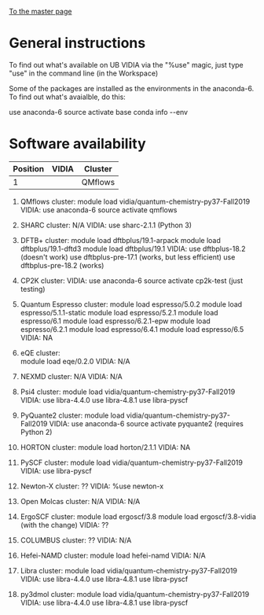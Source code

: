 [To the master page](README.md)

# General instructions

To find out what's available on UB VIDIA via the "%use" magic, just type "use" in the command line (in the Workspace)


Some of the packages are installed as the environments in the anaconda-6.
To find out what's avaialble, do this:

use anaconda-6
source activate base
conda info --env





# Software availability

| Position |                VIDIA                |                Cluster              |
| -------- | ----------------------------------- | ----------------------------------- |
|    1     |                                     |  QMflows                            |



1. QMflows
    cluster:
        module load vidia/quantum-chemistry-py37-Fall2019 
    VIDIA:
        use anaconda-6
        source activate qmflows


2. SHARC
    cluster: 
        N/A
    VIDIA:
        use sharc-2.1.1  (Python 3)

3. DFTB+
    cluster:
        module load dftbplus/19.1-arpack
        module load dftbplus/19.1-dftd3
        module load dftbplus/19.1 
    VIDIA:
        use dftbplus-18.2 (doesn't work)
        use dftbplus-pre-17.1 (works, but less efficient)
        use dftbplus-pre-18.2  (works)

4. CP2K
    cluster:
    VIDIA:
        use anaconda-6
        source activate cp2k-test (just testing)


5. Quantum Espresso
    cluster:
        module load espresso/5.0.2
        module load espresso/5.1.1-static
        module load espresso/5.2.1
        module load espresso/6.1
        module load espresso/6.2.1-epw
        module load espresso/6.2.1
        module load espresso/6.4.1
        module load espresso/6.5
    VIDIA: 
        NA 

6. eQE
    cluster:  
        module load eqe/0.2.0
    VIDIA: 
        N/A

7. NEXMD
    cluster:
        N/A
    VIDIA:
        N/A

8. Psi4
    cluster:
        module load vidia/quantum-chemistry-py37-Fall2019
    VIDIA:
        use libra-4.4.0
        use libra-4.8.1
        use libra-pyscf


9. PyQuante2
    cluster:
        module load vidia/quantum-chemistry-py37-Fall2019
    VIDIA:
        use anaconda-6
        source activate pyquante2  (requires Python 2)


10. HORTON
    cluster:
        module load horton/2.1.1
    VIDIA:
        NA

11. PySCF
    cluster:
        module load vidia/quantum-chemistry-py37-Fall2019
    VIDIA:
        use libra-pyscf
        

12. Newton-X
    cluster: 
        ??
    VIDIA: 
        %use newton-x

13. Open Molcas
    cluster:
        N/A
    VIDIA:
        N/A

14. ErgoSCF
    cluster: 
        module load ergoscf/3.8
        module load ergoscf/3.8-vidia  (with the change)
    VIDIA: 
        ??

15. COLUMBUS
    cluster:
        ?? 
    VIDIA:
        N/A

16. Hefei-NAMD
    cluster:
        module load hefei-namd
    VIDIA:
        N/A

17. Libra
    cluster:
        module load vidia/quantum-chemistry-py37-Fall2019
    VIDIA:
        use libra-4.4.0
        use libra-4.8.1
        use libra-pyscf

18. py3dmol
    cluster:
        module load vidia/quantum-chemistry-py37-Fall2019
    VIDIA:
        use libra-4.4.0
        use libra-4.8.1
        use libra-pyscf


